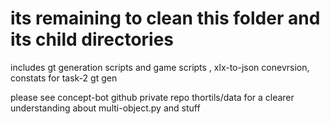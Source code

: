# its remaining to clean this folder and its child directories
includes gt generation scripts and game scripts , xlx-to-json conevrsion, constats for task-2 gt gen

please see concept-bot github private repo thortils/data for a clearer understanding about multi-object.py and stuff

